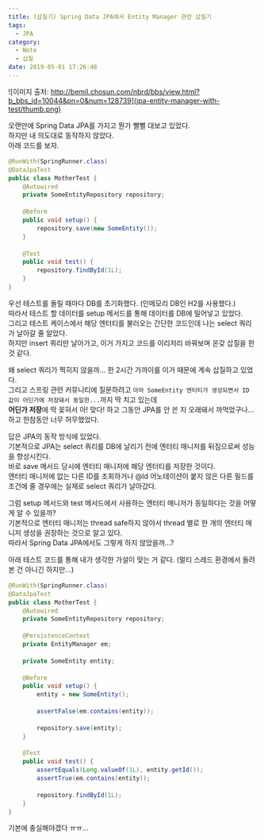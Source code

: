 ```yaml
---
title: (삽질기) Spring Data JPA에서 Entity Manager 관련 삽질기
tags:
  - JPA
category:
  - Note
  - 삽질
date: 2019-05-01 17:26:48
---
```


![이미지 출처: http://bemil.chosun.com/nbrd/bbs/view.html?b_bbs_id=10044&pn=0&num=128739](jpa-entity-manager-with-test/thumb.png)

오랜만에 Spring Data JPA를 가지고 뭔가 뻘뻘 대보고 있었다.  
하지만 내 의도대로 동작하지 않았다.  
아래 코드를 보자.  
```java
@RunWith(SpringRunner.class)
@DataJpaTest
public class MotherTest {
    @Autowired
    private SomeEntityRepository repository;

    @Before
    public void setup() {
        repository.save(new SomeEntity());
    }

    @Test
    public void test() {
        repository.findById(1L);
    }
}
```

우선 테스트를 돌릴 때마다 DB를 초기화했다. (인메모리 DB인 H2를 사용했다.)  
따라서 테스트 할 데이터를 setup 메서드를 통해 데이터를 DB에 밀어넣고 있었다.  
그리고 테스트 케이스에서 해당 엔터티를 불러오는 간단한 코드인데 나는 select 쿼리가 날아갈 줄 알았다.  
하지만 insert 쿼리만 날아가고, 이거 가지고 코드를 이리저리 바꿔보며 온갖 삽질을 한 것 같다.  

왜 select 쿼리가 찍히지 않을까... 한 2시간 가까이를 이거 때문에 계속 삽질하고 있었다.  
그리고 스프링 관련 커뮤니티에 질문하려고 `아마 SomeEntity 엔터티가 생성되면서 ID 값이 어딘가에 저장돼서 동일한...`까지 딱 치고 있는데  
**어딘가 저장**에 딱 꽂혀서 아! 맞다! 하고 그동안 JPA를 안 쓴 지 오래돼서 까먹었구나... 하고 한참동안 너무 허무했었다.  
  
답은 JPA의 동작 방식에 있었다.  
기본적으로 JPA는 select 쿼리를 DB에 날리기 전에 엔터티 매니저를 뒤짐으로써 성능을 향상시킨다.  
바로 save 메서드 당시에 엔터티 매니저에 해당 엔터티를 저장한 것이다.  
엔터티 매니저에 없는 다른 ID를 조회하거나 @Id 어노테이션이 붙지 않은 다른 필드를 조건에 줄 경우에는 실제로 select 쿼리가 날아갔다.

그럼 setup 메서드와 test 메서드에서 사용하는 엔터티 매니저가 동일하다는 것을 어떻게 알 수 있을까?  
기본적으로 엔터티 매니저는 thread safe하지 않아서 thread 별로 한 개의 엔터티 매니저 생성을 권장하는 것으로 알고 있다.  
따라서 Spring Data JPA에서도 그렇게 하지 않았을까...?  

아래 테스트 코드를 통해 내가 생각한 가설이 맞는 거 같다. (멀티 스레드 환경에서 돌려본 건 아니긴 하지만...)  
```java
@RunWith(SpringRunner.class)
@DataJpaTest
public class MotherTest {
    @Autowired
    private SomeEntityRepository repository;

    @PersistenceContext
    private EntityManager em;

    private SomeEntity entity;

    @Before
    public void setup() {
        entity = new SomeEntity();
        
        assertFalse(em.contains(entity));

        repository.save(entity);
    }

    @Test
    public void test() {
        assertEquals(Long.valueOf(1L), entity.getId());
        assertTrue(em.contains(entity));

        repository.findById(1L);
    }
}
```

기본에 충실해야겠다 ㅠㅠ...